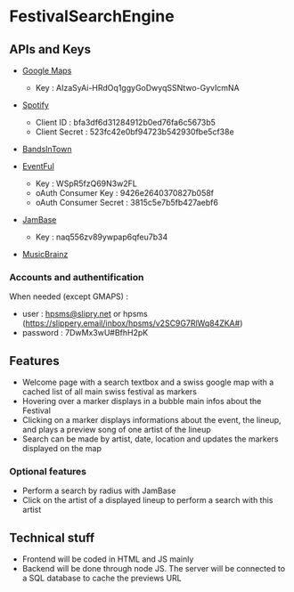 # FestivalSearchEngine

## APIs and Keys
- [Google Maps](https://developers.google.com/maps/)
    - Key : AIzaSyAi-HRdOq1ggyGoDwyqSSNtwo-GyvIcmNA

- [Spotify](https://developer.spotify.com/)
    - Client ID : bfa3df6d31284912b0ed76fa6c5673b5
    - Client Secret : 523fc42e0bf94723b542930fbe5cf38e

- [BandsInTown](https://app.swaggerhub.com/apis/Bandsintown/PublicAPI/3.0.0)

- [EventFul](http://api.eventful.com/)
    - Key : WSpR5fzQ69N3w2FL
    - oAuth Consumer Key : 9426e2640370827b058f
    - oAuth Consumer Secret : 3815c5e7b5fb427aebf6

- [JamBase](http://developer.jambase.com/io-docs)
    - Key : naq556zv89ywpap6qfeu7b34

- [MusicBrainz](https://musicbrainz.org/doc/Development)

### Accounts and authentification
When needed (except GMAPS) :
- user : hpsms@slipry.net or hpsms (https://slippery.email/inbox/hpsms/v2SC9G7RlWq84ZKA#)
- password : 7DwMx3wU#BfhH2pK

## Features
- Welcome page with a search textbox and a swiss google map with a cached list of all main swiss festival as markers
- Hovering over a marker displays in a bubble main infos about the Festival
- Clicking on a marker displays informations about the event, the lineup, and plays a preview song of one artist of the lineup
- Search can be made by artist, date, location and updates the markers displayed on the map

### Optional features
- Perform a search by radius with JamBase
- Click on the artist of a displayed lineup to perform a search with this artist

## Technical stuff
- Frontend will be coded in HTML and JS mainly
- Backend will be done through node JS. The server will be connected to a SQL database to cache the previews URL

